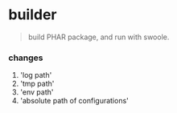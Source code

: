 # builder

> build PHAR package, and run with swoole.

### changes

1. 'log path'
1. 'tmp path'
1. 'env path'
1. 'absolute path of configurations'

